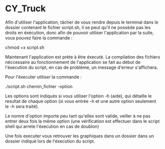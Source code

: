 # CY_Truck

Afin d'utiliser l'application, tâcher de vous rendre depuis le terminal dans le dossier contenant le fichier script.sh, il se peut qu'il ne possède pas les droits en éxécution, donc afin de pouvoir utiliser l'application par la suite, vous pouvez faire la commande : 

chmod +x script.sh 

Maintenant l'application est prète à être éxecuté. La compilation des fichiers néccessaire au fonctionnement de l'application se fait au début de l'éxecution du script, en cas de problème, un message d'erreur s'affichera.

Pour l'éxecuter utiliser la commande : 

./script.sh chemin_fichier -option 

Les options sont indiqués si vous utiliser l'option -h (aide), qui détaille le resultat de chaque option (si vous entrée -h et une autre option seulement le -h sera traité).

Le nomre d'option importe peu tant qu'elles sont valide, veiller à ne pas entrer deux fois la même option (une vérification est effectuer dans le script shell qui arrete l'éxecution en cas de doublon)

Une fois executer vous retrouver les graphiques dans un dossier dans un dossier indiqué lors de l'éxecution du script. 

